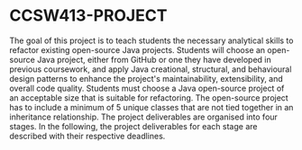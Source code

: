 # CCSW413-PROJECT
The goal of this project is to teach students the necessary analytical skills to refactor existing open-source Java projects. Students will choose an open-source Java project, either from GitHub or one they have developed in previous coursework, and apply Java creational, structural, and behavioural design patterns to enhance the project's maintainability, extensibility, and overall code quality. Students must choose a Java open-source project of an acceptable size that is suitable for refactoring. The open-source project has to include a minimum of 5 unique classes that are not tied together in an inheritance relationship. The project deliverables are organised into four stages. In the following, the project deliverables for each stage are described with their respective deadlines.
